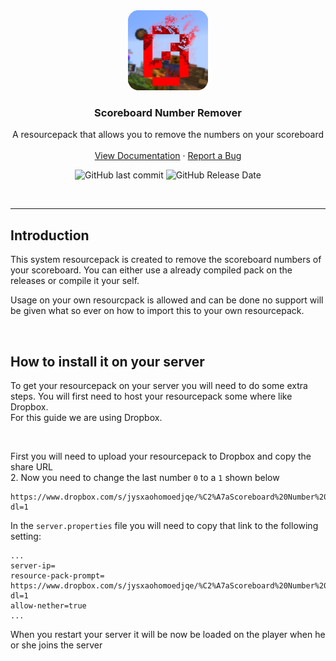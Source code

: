 <div align="center">
  <a href="https://github.com/Greazi-Times/Scoreboard-Number-Remover">
    <img src="pack.png" alt="Logo" width="128" height="128">
  </a>

<h3 align="center">Scoreboard Number Remover</h3>

  <p align="center">
    A resourcepack that allows you to remove the numbers on your scoreboard
    <br />
    <br />
    <a href="https://github.com/Greazi-Times/Scoreboard-Number-Remover">View Documentation</a>
    ·
    <a href="https://github.com/Greazi-Times/Scoreboard-Number-Remover/issues">Report a Bug</a>
  </p>
</div>

<p align="center">
  <img alt="GitHub last commit" src="https://img.shields.io/github/last-commit/Greazi-Times/Scoreboard-Number-Remover" >
  <img alt="GitHub Release Date" src="https://img.shields.io/github/release-date/Greazi-Times/Scoreboard-Number-Remover">
</p>

<br/>

---

## Introduction
This system resourcepack is created to remove the scoreboard numbers of your scoreboard.
You can either use a already compiled pack on the releases or compile it your self.

Usage on your own resourcpack is allowed and can be done no support will be given what so ever on how to import this to your own resourcepack.

<br/>

## How to install it on your server
To get your resourcepack on your server you will need to do some extra steps. You will first need to host your resourcepack some where like Dropbox.
<br/>
For this guide we are using Dropbox.

<br>

First you will need to upload your resourcepack to Dropbox and copy the share URL
<br>
2. Now you need to change the last number `0` to a `1` shown below
```
https://www.dropbox.com/s/jysxaohomoedjqe/%C2%A7aScoreboard%20Number%20Remover%20%C2%A7r.zip?dl=1
```
In the `server.properties` file you will need to copy that link to the following setting:
```properties
...
server-ip=
resource-pack-prompt= https://www.dropbox.com/s/jysxaohomoedjqe/%C2%A7aScoreboard%20Number%20Remover%20%C2%A7r.zip?dl=1
allow-nether=true
...
```
When you restart your server it will be now be loaded on the player when he or she joins the server
